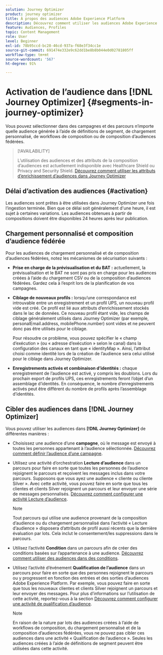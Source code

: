 ```yaml
---
solution: Journey Optimizer
product: journey optimizer
title: À propos des audiences Adobe Experience Platform
description: Découvrez comment utiliser les audiences Adobe Experience Platform.
feature: Audiences, Profiles
topic: Content Management
role: User
level: Beginner
exl-id: 78b95ccd-bc28-46cd-937a-f68e3f34cc1e
source-git-commit: 691474e332e9c62dd1be8b8b044e0d02781805ff
workflow-type: tm+mt
source-wordcount: '567'
ht-degree: 91%

---
```


# Activation de l’audience dans [!DNL Journey Optimizer] {#segments-in-journey-optimizer}

Vous pouvez sélectionner dans des campagnes et des parcours n’importe quelle audience générée à l’aide de définitions de segment, de chargement personnalisé, de workflows de composition ou de composition d’audiences fédérées.

>[!AVAILABILITY]
>
>L’utilisation des audiences et des attributs de la composition d’audiences est actuellement indisponible avec Healthcare Shield ou Privacy and Security Shield. [Découvrez comment utiliser les attributs d’enrichissement d’audiences dans Journey Optimizer](../audience/about-audiences.md#enrichment)

## Délai d’activation des audiences {#activation}

Les audiences sont prêtes à être utilisées dans Journey Optimizer une fois l’ingestion terminée. Bien que ce délai soit généralement d&#39;une heure, il est sujet à certaines variations. Les audiences obtenues à partir de compositions doivent être disponibles 24 heures après leur publication.

## Chargement personnalisé et composition d’audience fédérée

Pour les audiences de chargement personnalisé et de composition d’audiences fédérées, notez les mécanismes de sécurisation suivants :

* **Prise en charge de la prévisualisation et du BAT :** actuellement, la prévisualisation et le BAT ne sont pas pris en charge pour les audiences créées à l’aide du chargement CSV ou de la composition d’audiences fédérées. Gardez cela à l’esprit lors de la planification de vos campagnes.

* **Ciblage de nouveaux profils :** lorsqu’une correspondance est introuvable entre un enregistrement et un profil UPS, un nouveau profil vide est créé. Ce profil est lié aux attributs d’enrichissement stockés dans le lac de données. Ce nouveau profil étant vide, les champs de ciblage généralement utilisés dans Journey Optimizer (par exemple, personalEmail.address, mobilePhone.number) sont vides et ne peuvent donc pas être utilisés pour le ciblage.

  Pour résoudre ce problème, vous pouvez spécifier le « champ d’exécution » (ou « adresse d’exécution » selon le canal) dans la configuration des canaux en tant que « identityMap ». Ainsi, l’attribut choisi comme identité lors de la création de l’audience sera celui utilisé pour le ciblage dans Journey Optimizer.

* **Enregistrements activés et combinaison d’identités :** chaque enregistrement de l’audience est activé, y compris les doublons. Lors du prochain export de profils UPS, ces enregistrements feront l’objet d’un assemblage d’identités. En conséquence, le nombre d’enregistrements activés peut être différent du nombre de profils après l’assemblage d’identités.

## Cibler des audiences dans [!DNL Journey Optimizer]

Vous pouvez utiliser les audiences dans **[!DNL Journey Optimizer]** de différentes manières :

* Choisissez une audience d’une **campagne**, où le message est envoyé à toutes les personnes appartenant à l’audience sélectionnée. [Découvrez comment définir l’audience d’une campagne](../campaigns/create-campaign.md#define-the-audience-audience).

* Utilisez une activité d’orchestration **Lecture d’audience** dans un parcours pour faire en sorte que toutes les personnes de l’audience rejoignent le parcours et reçoivent les messages inclus dans votre parcours. Supposons que vous ayez une audience « cliente ou cliente Silver ». Avec cette activité, vous pouvez faire en sorte que tous les clientes et clients Silver rejoignent un parcours et leur envoyer une série de messages personnalisés. [Découvrez comment configurer une activité Lecture d’audience](../building-journeys/read-audience.md#configuring-segment-trigger-activity).

  >[!NOTE]
  >
  >Tout parcours qui utilise une audience provenant de la composition d’audience ou du chargement personnalisé dans l’activité « Lecture d’audience » disposera d’attributs de profil aussi récents que la dernière évaluation par lots. Cela inclut le consentement/les suppressions dans le parcours.

* Utilisez l’activité **Condition** dans un parcours afin de créer des conditions basées sur l’appartenance à une audience. [Découvrez comment utiliser des audiences dans des conditions](../building-journeys/condition-activity.md#using-a-segment).

* Utilisez l’activité d’événement **Qualification de l’audience** dans un parcours pour faire en sorte que des personnes rejoignent le parcours ou y progressent en fonction des entrées et des sorties d’audiences Adobe Experience Platform. Par exemple, vous pouvez faire en sorte que tous les nouveaux clientes et clients Silver rejoignent un parcours et leur envoyer des messages. Pour plus d’informations sur l’utilisation de cette activité, reportez-vous à la section [Découvrez comment configurer une activité de qualification d’audience](../building-journeys/audience-qualification-events.md).

  >[!NOTE]
  >
  >En raison de la nature par lots des audiences créées à l’aide de workflows de composition, du chargement personnalisé et de la composition d’audiences fédérées, vous ne pouvez pas cibler ces audiences dans une activité « Qualification de l’audience ». Seules les audiences créées à l’aide de définitions de segment peuvent être utilisées dans cette activité.
